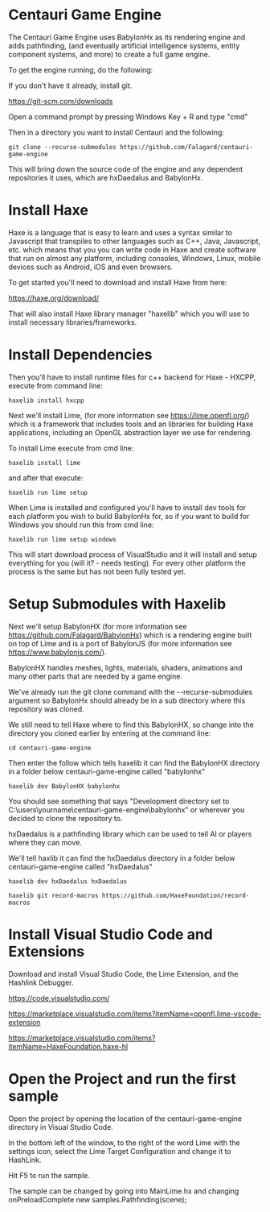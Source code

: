 # Centauri Game Engine

The Centauri Game Engine uses BabylonHx as its rendering engine and adds pathfinding, (and eventually artificial intelligence systems, entity component systems, and more) to create a full game engine. 

To get the engine running, do the following:

If you don't have it already, install git. 

https://git-scm.com/downloads

Open a command prompt by pressing Windows Key + R and type "cmd" 

Then in a directory you want to install Centauri and the following:

`git clone --recurse-submodules https://github.com/Falagard/centauri-game-engine`

This will bring down the source code of the engine and any dependent repositories it uses, which are hxDaedalus and BabylonHx.  

# Install Haxe

Haxe is a language that is easy to learn and uses a syntax similar to Javascript that transpiles to other languages such as C++, Java, Javascript, etc. which means that you you can write code in Haxe and create software that run on almost any platform, including consoles, Windows, Linux, mobile devices such as Android, iOS and even browsers. 

To get started you'll need to download and install Haxe from here:

https://haxe.org/download/

That will also install Haxe library manager "haxelib" which you will use to install necessary libraries/frameworks.

# Install Dependencies

Then you'll have to install runtime files for c++ backend for Haxe - HXCPP, execute from command line:

`haxelib install hxcpp`

Next we'll install Lime, (for more information see https://lime.openfl.org/) which is a framework that includes tools and an libraries for building Haxe applications, including an OpenGL abstraction layer we use for rendering. 

To install Lime execute from cmd line:

`haxelib install lime`

and after that execute:

`haxelib run lime setup`

When Lime is installed and configured you'll have to install dev tools for each platform you wish to build BabylonHx for, so if you want to build for Windows you should run this from cmd line:

`haxelib run lime setup windows`

This will start download process of VisualStudio and it will install and setup everything for you (will it? - needs testing). For every other platform the process is the same but has not been fully tested yet. 

# Setup Submodules with Haxelib

Next we'll setup BabylonHX (for more information see https://github.com/Falagard/BabylonHx) which is a rendering engine built on top of Lime and is a port of BabylonJS (for more information see https://www.babylonjs.com/). 

BabylonHX handles meshes, lights, materials, shaders, animations and many other parts that are needed by a game engine. 

We've already run the git clone command with the --recurse-submodules argument so BabylonHx should already be in a sub directory where this repository was cloned. 

We still need to tell Haxe where to find this BabylonHX, so change into the directory you cloned earlier by entering at the command line:

`cd centauri-game-engine`

Then enter the follow which tells haxelib it can find the BabylonHX directory in a folder below centauri-game-engine called "babylonhx"

`haxelib dev BabylonHX babylonhx`

You should see something that says "Development directory set to C:\users\yourname\centauri-game-engine\babylonhx" or wherever you decided to clone the repository to. 

hxDaedalus is a pathfinding library which can be used to tell AI or players where they can move. 

We'll tell haxlib it can find the hxDaedalus directory in a folder below centauri-game-engine called "hxDaedalus"

`haxelib dev hxDaedalus hxDaedalus`

`haxelib git record-macros https://github.com/HaxeFoundation/record-macros`

# Install Visual Studio Code and Extensions

Download and install Visual Studio Code, the Lime Extension, and the Hashlink Debugger. 

https://code.visualstudio.com/

https://marketplace.visualstudio.com/items?itemName=openfl.lime-vscode-extension

https://marketplace.visualstudio.com/items?itemName=HaxeFoundation.haxe-hl


# Open the Project and run the first sample 

Open the project by opening the location of the centauri-game-engine directory in Visual Studio Code. 

In the bottom left of the window, to the right of the word Lime with the settings icon, select the Lime Target Configuration and change it to HashLink. 

Hit F5 to run the sample.

The sample can be changed by going into MainLime.hx and changing onPreloadComplete 
    new samples.Pathfinding(scene);
